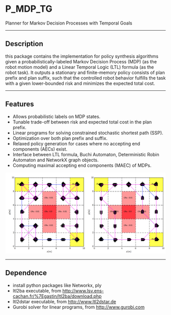 P_MDP_TG
========

Planner for Markov Decision Processes with Temporal Goals 

-----
Description
-----
this package contains the implementation for policy synthesis algorithms given a probabilistically-labeled Markov Decision Process (MDP) (as the robot motion model) and a Linear Temporal Logic (LTL) formula (as the robot task). It outputs a stationary  and finite-memory policy consists of plan prefix and plan suffix, such that the controlled robot behavior fulfills the task with a given lower-bounded risk and minimizes the expected total cost. 

-----
Features
-----
* Allows probabilistic labels on MDP states.
* Tunable trade-off between risk and expected total cost in the plan prefix.
* Linear programs for solving constrained stochastic shortest path (SSP).
* Optimization over both plan prefix and suffix.
* Relaxed policy generation for cases where no accepting end components (AECs) exist.
* Interface between LTL formula, Buchi Automaton, Deterministic Robin Automaton and NetworkX graph objects.
* Computing maximal accepting end components (MAEC) of MDPs.

<p align="center">  
  <img src="https://github.com/MengGuo/P_MDP_TG/blob/master/MDP_TG/figures/risk.png" width="800"/>
</p>

----
Dependence
----
* install python packages like Networkx, ply
* ltl2ba executable, from http://www.lsv.ens-cachan.fr/%7Egastin/ltl2ba/download.php
* ltl2dstar executable, from http://www.ltl2dstar.de
* Gurobi solver for linear programs, from http://www.gurobi.com